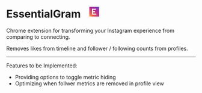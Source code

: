 # EssentialGram &nbsp; ![logo](https://github.com/tigerhe7/essentialgram/raw/master/images/logo_32.png) 

Chrome extension for transforming your Instagram experience from comparing to connecting.

Removes likes from timeline and follower / following counts from profiles.

---

Features to be Implemented:
* Providing options to toggle metric hiding
* Optimizing when follwer metrics are removed in profile view
